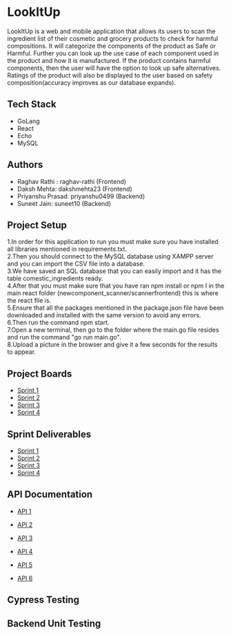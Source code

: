 # LookItUp
LookItUp is a web and mobile application that allows its users to scan the ingredient list of their cosmetic and grocery products to check for harmful compositions. It will categorize the components of the product as Safe or Harmful. Further you can look up the use case of each component used in the product and how it is manufactured. If the product contains harmful components, then the user will have the option to look up safe alternatives.
Ratings of the product will also be displayed to the user based on safety composition(accuracy improves as our database expands).

## Tech Stack<br>
- GoLang
- React
- Echo
- MySQL

## Authors <br>
- Raghav Rathi : raghav-rathi (Frontend)
- Daksh Mehta: dakshmehta23 (Frontend)
- Priyanshu Prasad: priyanshu0499 (Backend)
- Suneet Jain: suneet10 (Backend)

## Project Setup
1.In order for this application to run you must make sure you have installed all libraries mentioned in requirements.txt.<br>
2.Then you should connect to the MySQL database using XAMPP server and you can import the CSV file into a database.<br>
3.We have saved an SQL database that you can easily import and it has the table comestic_ingredients ready.<br>
4.After that you must make sure that you have ran npm install or npm I in the main react folder (newcomponent_scanner/scannerfrontend) this is where the react file is.<br>
5.Ensure that all the packages mentioned in the package.json file have been downloaded and installed with the same version to avoid any errors.<br>
6.Then run the command npm start.<br>
7.Open a new terminal, then go to the folder where the main.go file resides and run the command "go run main.go".<br>
8.Upload a picture in the browser and give it a few seconds for the results to appear.<br>

## Project Boards
- [Sprint 1](https://github.com/raghav-rathi/LookItUp/projects/1)
- [Sprint 2](https://github.com/raghav-rathi/LookItUp/projects/2)
- [Sprint 3](https://github.com/raghav-rathi/LookItUp/projects/4)
- [Sprint 4](https://github.com/raghav-rathi/LookItUp/projects/7)

## Sprint Deliverables 
- [Sprint 1](https://github.com/raghav-rathi/LookItUp/blob/main/Sprint1.md)
- [Sprint 2](https://github.com/raghav-rathi/LookItUp/blob/main/Sprint2.md)
- [Sprint 3](https://github.com/raghav-rathi/LookItUp/blob/main/Sprint3.md)
- [Sprint 4](https://github.com/raghav-rathi/LookItUp/blob/main/Sprint4.md)

## API Documentation
- [API 1](https://github.com/raghav-rathi/LookItUp/wiki/API-Documnetation#api-1-register-a-user)

- [API 2](https://github.com/raghav-rathi/LookItUp/wiki/API-Documnetation#api-2-register-a-user)

- [API 3](https://github.com/raghav-rathi/LookItUp/wiki/API-Documnetation#api-3-register-a-user)

- [API 4](https://github.com/raghav-rathi/LookItUp/wiki/API-Documnetation#api-4-logs-out-a-user)

- [API 5](https://github.com/raghav-rathi/LookItUp/wiki/API-Documnetation#api-5-scanner)

- [API 6](https://github.com/raghav-rathi/LookItUp/wiki/API-Documnetation#api-6-health)


## Cypress Testing

## Backend Unit Testing

